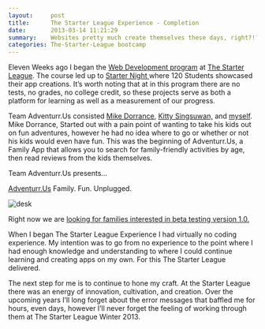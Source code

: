 ```yaml
---
layout:     post
title:      The Starter League Experience - Completion
date:       2013-03-14 11:21:29
summary:    Websites pretty much create themselves these days, right?!? Well not really…
categories: The-Starter-League bootcamp
---
```


Eleven Weeks ago I began the [Web Development program](http://www.starterleague.com/webdev) at [The Starter League](http://www.starterleague.com/). The course led up to [ Starter Night ](http://starternight.splashthat.com/)  where 120 Students showcased their app creations. It’s worth noting that at in this program there are no tests, no grades, no college credit, so these projects serve as both a platform for learning as well as a measurement of our progress.

Team Adventurr.Us consisted [Mike Dorrance](https://twitter.com/dorrancemike), [Kitty Singsuwan,](https://twitter.com/kittysingsuwan) and [myself](http://www.twitter.com/mikepland). Mike Dorrance, Started out with a pain point of wanting to take his kids out on fun adventures, however he had no idea where to go or whether or not his kids would even have fun. This was the beginning of Adventurr.Us, a Family App that allows you to search for family-friendly activities by age, then read reviews from the kids themselves.

Team Adventurr.Us presents…

[Adventurr.Us](http://www.adventurr.us/) Family. Fun. Unplugged.

![desk](https://lando2319.github.io/assets/20130314/jump-copy1.png)

Right now we are [looking for families interested in beta testing version 1.0.](http://www.adventurr.us/betaform/new)

When I began The Starter League Experience I had virtually no coding experience. My intention was to go from no experience to the point where I had enough knowledge and understanding to where I could continue learning and creating apps on my own. For this The Starter League delivered.

The next step for me is to continue to hone my craft. At the Starter League there was an energy of innovation, cultivation, and creation. Over the upcoming years I’ll long forget about the error messages that baffled me for hours, even days, however I’ll never forget the feeling of working through them at The Starter League Winter 2013.

